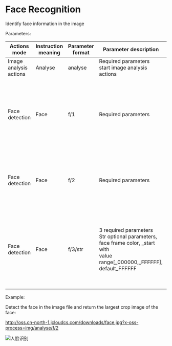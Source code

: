 # Face Recognition

Identify face information in the image

Parameters:

|Actions mode|Instruction meaning|Parameter format|Parameter description|Result description|
|-|-|-|-|-|
|Image analysis actions|Analyse|analyse|Required parameters<br>start image analysis actions||
|Face detection|Face|f/1|Required parameters|Return json format of each detected face rectangular coordinate; the image top left corner is the origin|
|Face detection|Face|f/2|Required parameters|Return biggest crop image of face; the image format is same as that of input image|
|Face detection|Face|f/3/str|3 required parameters<br>Str optional parameters, face frame color, _start with<br>value range[_000000,_FFFFFF], default_FFFFFF|Return all detected face image in which identified with rectangle of customized color _RRGGBB (or RGB)|

Example:

Detect the face in the image file and return the largest crop image of the face:

http://oss.cn-north-1.jcloudcs.com/downloads/face.jpg?x-oss-process=img/analyse/f/2

![人脸识别](../../../../../image/Object-Storage-Service/OSS-064.jpg)
